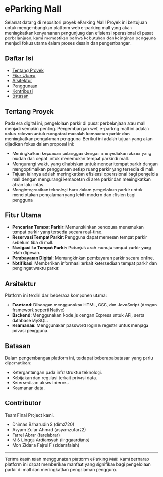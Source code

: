 # eParking Mall

Selamat datang di repositori proyek eParking Mall! Proyek ini bertujuan untuk mengembangkan platform web e-parking mall yang akan meningkatkan kenyamanan pengunjung dan efisiensi operasional di pusat perbelanjaan, kami memastikan bahwa kebutuhan dan keinginan pengguna menjadi fokus utama dalam proses desain dan pengembangan.

## Daftar Isi

- [Tentang Proyek](#tentang-proyek)
- [Fitur Utama](#fitur-utama)
- [Arsitektur](#arsitektur)
- [Penggunaan](#penggunaan)
- [Kontribusi](#kontribusi)
- [Batasan](#batasan)
  
## Tentang Proyek

Pada era digital ini, pengelolaan parkir di pusat perbelanjaan atau mall menjadi semakin penting. Pengembangan web e-parking mall ini adalah solusi relevan untuk mengatasi masalah kemacetan parkir dan meningkatkan pengalaman pengguna. 
Berikut ini adalah tujuan yang akan dijadikan fokus dalam proposal ini:
- Meningkatkan kepuasan pelanggan dengan menyediakan akses yang mudah dan cepat untuk menemukan tempat parkir di mall.
- Mengurangi waktu yang dihabiskan untuk mencari tempat parkir dengan mengoptimalkan penggunaan setiap ruang parkir yang tersedia di mall.
- Tujuan lainnya adalah meningkatkan efisiensi operasional bagi pengelola mall dengan mengurangi kemacetan di area parkir dan meningkatkan aliran lalu lintas.
- Mengintegrasikan teknologi baru dalam pengelolaan parkir untuk menciptakan pengalaman yang lebih modern dan efisien bagi pengguna.

## Fitur Utama
- **Pencarian Tempat Parkir**: Memungkinkan pengguna menemukan tempat parkir yang tersedia secara real-time.
- **Reservasi Tempat Parkir**: Pengguna dapat memesan tempat parkir sebelum tiba di mall.
- **Navigasi ke Tempat Parkir**: Petunjuk arah menuju tempat parkir yang telah dipesan.
- **Pembayaran Digital**: Memungkinkan pembayaran parkir secara online.
- **Notifikasi**: Memberikan informasi terkait ketersediaan tempat parkir dan pengingat waktu parkir.

## Arsitektur
Platform ini terdiri dari beberapa komponen utama:
- **Frontend**: Dibangun menggunakan HTML, CSS, dan JavaScript (dengan framework seperti Native).
- **Backend**: Menggunakan Node.js dengan Express untuk API, serta database MySQL.
- **Keamanan**: Menggunakan password login & register untuk menjaga privasi pengguna.

## Batasan
Dalam pengembangan platform ini, terdapat beberapa batasan yang perlu diperhatikan:
- Ketergantungan pada infrastruktur teknologi.
- Kebijakan dan regulasi terkait privasi data.
- Ketersediaan akses internet.
- Keamanan data.
  
## Contributor
Team Final Project kami.
- Dhimas Baharudin S (dimz720)
- Asyam Zufar Ahmad (asyamzufar22)
- Farrel Abrar (farelabrar)
- M S Lingga Ardiansyah (linggaardians)
- Moh Zidana Fajrul F (zidanafalah)

---

Terima kasih telah menggunakan platform eParking Mall! Kami berharap platform ini dapat memberikan manfaat yang signifikan bagi pengelolaan parkir di mall dan meningkatkan pengalaman pengguna.



